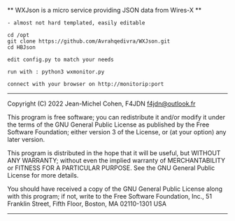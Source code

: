 
** WXJson is a micro service providing JSON data from Wires-X **
    
    - almost not hard templated, easily editable

    cd /opt
    git clone https://github.com/Avrahqedivra/WXJson.git
    cd HBJson
    
    edit config.py to match your needs

    run with : python3 wxmonitor.py
    
    connect with your browser on http://monitorip:port

---

Copyright (C) 2022 Jean-Michel Cohen, F4JDN <f4jdn@outlook.fr>

This program is free software; you can redistribute it and/or modify it under the terms of the GNU General Public License as published by the Free Software Foundation; either version 3 of the License, or (at your option) any later version.

This program is distributed in the hope that it will be useful, but WITHOUT ANY WARRANTY; without even the implied warranty of MERCHANTABILITY or FITNESS FOR A PARTICULAR PURPOSE. See the GNU General Public License for more details.

You should have received a copy of the GNU General Public License along with this program; if not, write to the Free Software Foundation, Inc., 51 Franklin Street, Fifth Floor, Boston, MA 02110-1301  USA

---

